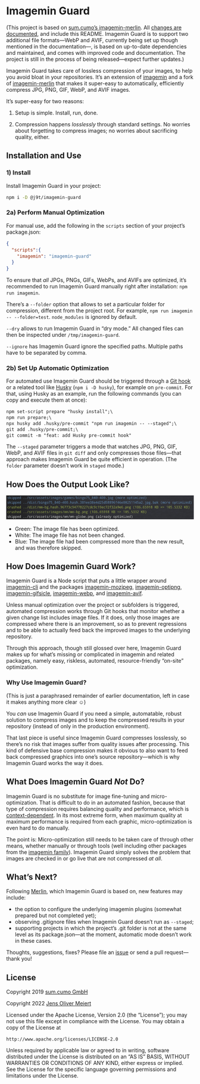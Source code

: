 # Imagemin Guard

(This project is based on [sum.cumo’s imagemin-merlin](https://github.com/sumcumo/imagemin-merlin). All [changes are documented](https://github.com/sumcumo/imagemin-merlin/compare/master...j9t:master), and include this README. Imagemin Guard is to support two additional file formats—WebP and AVIF, currently being set up though mentioned in the documentation—, is based on up-to-date dependencies and maintained, and comes with improved code and documentation. The project is still in the process of being released—expect further updates.)

Imagemin Guard takes care of lossless compression of your images, to help you avoid bloat in your repositories. It’s an extension of [imagemin](https://www.npmjs.com/package/imagemin) and a fork of [imagemin-merlin](https://github.com/sumcumo/imagemin-merlin) that makes it super-easy to automatically, efficiently compress JPG, PNG, GIF, WebP, and AVIF images.

It’s super-easy for two reasons:

1. Setup is simple. Install, run, done.

2. Compression happens _losslessly_ through standard settings. No worries about forgetting to compress images; no worries about sacrificing quality, either.

## Installation and Use

### 1) Install

Install Imagemin Guard in your project:

```bash
npm i -D @j9t/imagemin-guard
```

### 2a) Perform Manual Optimization

For manual use, add the following in the `scripts` section of your project’s package.json:

```json
{
  "scripts":{
    "imagemin": "imagemin-guard"
  }
}
```

To ensure that _all_ JPGs, PNGs, GIFs, WebPs, and AVIFs are optimized, it’s recommended to run Imagemin Guard manually right after installation: `npm run imagemin`.

There’s a `--folder` option that allows to set a particular folder for compression, different from the project root. For example, `npm run imagemin -- --folder=test`. `node_modules` is ignored by default.

`--dry` allows to run Imagemin Guard in “dry mode.” All changed files can then be inspected under `/tmp/imagemin-guard`.

`--ignore` has Imagemin Guard ignore the specified paths. Multiple paths have to be separated by comma.

### 2b) Set Up Automatic Optimization

For automated use Imagemin Guard should be triggered through a [Git hook](https://git-scm.com/book/en/v2/Customizing-Git-Git-Hooks) or a related tool like [Husky](https://github.com/typicode/husky) (`npm i -D husky`), for example on `pre-commit`. For that, using Husky as an example, run the following commands (you can copy and execute them at once):

```console
npm set-script prepare "husky install";\
npm run prepare;\
npx husky add .husky/pre-commit "npm run imagemin -- --staged";\
git add .husky/pre-commit;\
git commit -m "feat: add Husky pre-commit hook"
```

The `--staged` parameter triggers a mode that watches JPG, PNG, GIF, WebP, and AVIF files in `git diff` and only compresses those files—that approach makes Imagemin Guard be quite efficient in operation. (The `folder` parameter doesn’t work in `staged` mode.)

## How Does the Output Look Like?

![Screenshot of Imagemin Guard’s predecessor, Merlin, in operation.](https://raw.githubusercontent.com/j9t/imagemin-guard/master/docs/media/output.png)

* Green: The image file has been optimized.
* White: The image file has not been changed.
* Blue: The image file had been compressed more than the new result, and was therefore skipped.

## How Does Imagemin Guard Work?

Imagemin Guard is a Node script that puts a little wrapper around [imagemin-cli](https://www.npmjs.com/package/imagemin-cli) and the packages [imagemin-mozjpeg](https://www.npmjs.com/package/imagemin-mozjpeg), [imagemin-optipng](https://www.npmjs.com/package/imagemin-optipng), [imagemin-gifsicle](https://www.npmjs.com/package/imagemin-gifsicle), [imagemin-webp](https://www.npmjs.com/package/imagemin-webp), and [imagemin-avif](https://www.npmjs.com/package/imagemin-avif).

Unless manual optimization over the project or subfolders is triggered, automated compression works through Git hooks that monitor whether a given change list includes image files. If it does, only those images are compressed where there is an improvement, so as to prevent regressions and to be able to actually feed back the improved images to the underlying repository.

Through this approach, though still glossed over here, Imagemin Guard makes up for what’s missing or complicated in imagemin and related packages, namely easy, riskless, automated, resource-friendly “on-site” optimization.

### Why Use Imagemin Guard?

(This is just a paraphrased remainder of earlier documentation, left in case it makes anything more clear ☺️)

You _can_ use Imagemin Guard if you need a simple, automatable, robust solution to compress images and to keep the compressed results in your repository (instead of only in the production environment).

That last piece is useful since Imagemin Guard compresses losslessly, so there’s no risk that images suffer from quality issues after processing. This kind of defensive base compression makes it obvious to also want to feed back compressed graphics into one’s source repository—which is why Imagemin Guard works the way it does.

## What Does Imagemin Guard _Not_ Do?

Imagemin Guard is no substitute for image fine-tuning and micro-optimization. That is difficult to do in an automated fashion, because that type of compression requires balancing quality and performance, which is [context-dependent](https://meiert.com/en/blog/understanding-image-compression/). In its most extreme form, when maximum quality at maximum performance is required from each graphic, micro-optimization is even hard to do manually.

The point is: Micro-optimization still needs to be taken care of through other means, whether manually or through tools (well including other packages from the [imagemin family](https://github.com/imagemin)). Imagemin Guard simply solves the problem that images are checked in or go live that are not compressed _at all_.

## What’s Next?

Following [Merlin](https://github.com/sumcumo/imagemin-merlin), which Imagemin Guard is based on, new features may include:

* the option to configure the underlying imagemin plugins (somewhat prepared but not completed yet);
* observing .gitignore files when Imagemin Guard doesn’t run as `--staged`;
* supporting projects in which the project’s .git folder is not at the same level as its package.json—at the moment, automatic mode doesn’t work in these cases.

Thoughts, suggestions, fixes? Please file an [issue](https://github.com/j9t/imagemin-guard/issues/new) or send a pull request—thank you!

## License

Copyright 2019 [sum.cumo GmbH](https://www.sumcumo.com/)

Copyright 2022 [Jens Oliver Meiert](https://meiert.com/en/)

Licensed under the Apache License, Version 2.0 (the “License”); you may not use this file except in compliance with the License. You may obtain a copy of the License at

    http://www.apache.org/licenses/LICENSE-2.0

Unless required by applicable law or agreed to in writing, software distributed under the License is distributed on an “AS IS” BASIS, WITHOUT WARRANTIES OR CONDITIONS OF ANY KIND, either express or implied. See the License for the specific language governing permissions and limitations under the License.